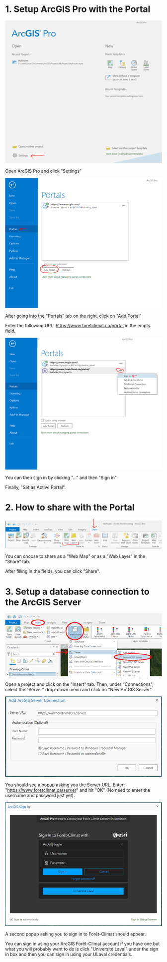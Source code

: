 # 1.  Setup ArcGIS Pro with the Portal

![](media/image1.png)

Open ArcGIS Pro and click "Settings"

![](media/image2.png)

After going into the "Portals" tab on the right, click on "Add Portal"

Enter the following URL: <https://www.foretclimat.ca/portal> in the
empty field.

![](media/image3.png)

You can then sign in by clicking "..." and then "Sign in".

Finally, "Set as Active Portal".





# 2.  How to share with the Portal

![](media/image4.png)

You can choose to share as a "Web Map" or as a "Web Layer" in the
"Share" tab.

After filling in the fields, you can click "Share".





# 3.  Setup a database connection to the ArcGIS Server

![](media/image5.png)

Open a project and click on the "Insert" tab. Then, under "Connections", select the "Server" drop-down menu and click on "New ArcGIS Server".

![](media/image6.png)

You should see a popup asking you the Server URL. Enter: "https://www.foretclimat.ca/server" and hit "OK" (No need to enter the username and password just yet).

![](media/image7.png)

A second popup asking you to sign in to Forêt-Climat should appear.

You can sign in using your ArcGIS Forêt-Climat account if you have one but what you will probably want to do is click "Université Laval" under the sign in box and then you can sign in using your ULaval credentials.
